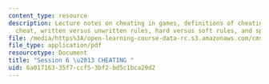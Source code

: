 ```yaml
---
content_type: resource
description: Lecture notes on cheating in games, definitions of cheating, why people
  cheat, written versus unwritten rules, hard versus soft rules, and speed runs.
file: /media/https%3A/open-learning-course-data-rc.s3.amazonaws.com/cms-300-introduction-to-videogame-studies-fall-2011/6a01716335f7ccf53bf2bd5c1bca29d2_MITCMS_300F11_session_6.pdf
file_type: application/pdf
resourcetype: Document
title: "Session 6 \u2013 CHEATING "
uid: 6a017163-35f7-ccf5-3bf2-bd5c1bca29d2
---
```

